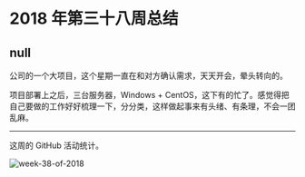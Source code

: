 # 2018 年第三十八周总结

## null

公司的一个大项目，这个星期一直在和对方确认需求，天天开会，晕头转向的。

项目部署上之后，三台服务器，Windows + CentOS，这下有的忙了。感觉得把自己要做的工作好好梳理一下，分分类，这样做起事来有头绪、有条理，不会一团乱麻。

---

这周的 GitHub 活动统计。

![week-38-of-2018](http://owve9bvtw.bkt.clouddn.com/FlcAK8nGoG-PGajoq6baz_TawEhv)
